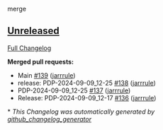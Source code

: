 merge

## [Unreleased](https://github.com/jarrrule/actions-playground/tree/HEAD)

[Full Changelog](https://github.com/jarrrule/actions-playground/compare/PDP-2024-09-09_12-21...HEAD)

**Merged pull requests:**

- Main [\#139](https://github.com/jarrrule/actions-playground/pull/139) ([jarrrule](https://github.com/jarrrule))
- release: PDP-2024-09-09\_12-25 [\#138](https://github.com/jarrrule/actions-playground/pull/138) ([jarrrule](https://github.com/jarrrule))
- PDP-2024-09-09\_12-25 [\#137](https://github.com/jarrrule/actions-playground/pull/137) ([jarrrule](https://github.com/jarrrule))
- Release: PDP-2024-09-09\_12-17 [\#136](https://github.com/jarrrule/actions-playground/pull/136) ([jarrrule](https://github.com/jarrrule))



\* *This Changelog was automatically generated by [github_changelog_generator](https://github.com/github-changelog-generator/github-changelog-generator)*
